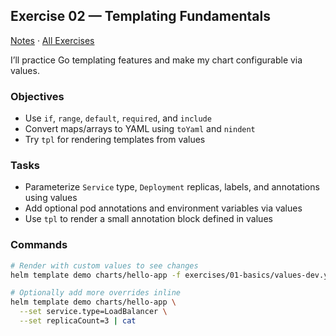 ## Exercise 02 — Templating Fundamentals

[Notes](./NOTES.md) · [All Exercises](../../README.md#exercises)

I’ll practice Go templating features and make my chart configurable via values.

### Objectives
- Use `if`, `range`, `default`, `required`, and `include`
- Convert maps/arrays to YAML using `toYaml` and `nindent`
- Try `tpl` for rendering templates from values

### Tasks
- Parameterize `Service` type, `Deployment` replicas, labels, and annotations using values
- Add optional pod annotations and environment variables via values
- Use `tpl` to render a small annotation block defined in values

### Commands
```bash
# Render with custom values to see changes
helm template demo charts/hello-app -f exercises/01-basics/values-dev.yaml | cat

# Optionally add more overrides inline
helm template demo charts/hello-app \
  --set service.type=LoadBalancer \
  --set replicaCount=3 | cat
```


